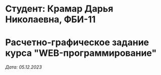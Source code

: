 # Студент: Крамар Дарья Николаевна, ФБИ-11

# Расчетно-графическое задание курса "WEB-программирование"

*Дата: 05.12.2023*